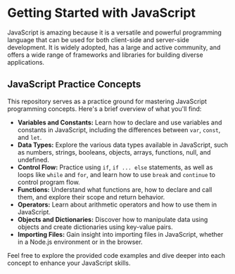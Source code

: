 # Getting Started with JavaScript
JavaScript is amazing because it is a versatile and powerful programming language that can be used for both client-side and server-side development. It is widely adopted, has a large and active community, and offers a wide range of frameworks and libraries for building diverse applications.

## JavaScript Practice Concepts

This repository serves as a practice ground for mastering JavaScript programming concepts. Here's a brief overview of what you'll find:

- **Variables and Constants:** Learn how to declare and use variables and constants in JavaScript, including the differences between `var`, `const`, and `let`.
- **Data Types:** Explore the various data types available in JavaScript, such as numbers, strings, booleans, objects, arrays, functions, null, and undefined.
- **Control Flow:** Practice using `if`, `if ... else` statements, as well as loops like `while` and `for`, and learn how to use `break` and `continue` to control program flow.
- **Functions:** Understand what functions are, how to declare and call them, and explore their scope and return behavior.
- **Operators:** Learn about arithmetic operators and how to use them in JavaScript.
- **Objects and Dictionaries:** Discover how to manipulate data using objects and create dictionaries using key-value pairs.
- **Importing Files:** Gain insight into importing files in JavaScript, whether in a Node.js environment or in the browser.

Feel free to explore the provided code examples and dive deeper into each concept to enhance your JavaScript skills.

